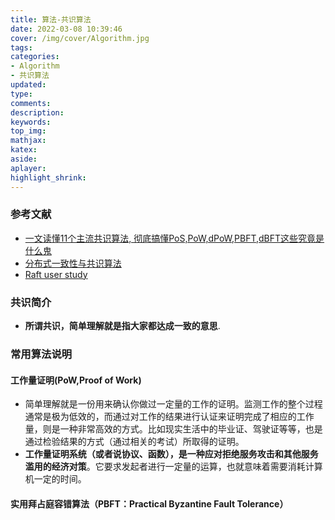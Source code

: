 ```yaml
---
title: 算法-共识算法
date: 2022-03-08 10:39:46
cover: /img/cover/Algorithm.jpg
tags:
categories:
- Algorithm
- 共识算法
updated:
type:
comments:
description:
keywords:
top_img:
mathjax:
katex:
aside:
aplayer:
highlight_shrink:
---
```


### 参考文献

* [一文读懂11个主流共识算法, 彻底搞懂PoS,PoW,dPoW,PBFT,dBFT这些究竟是什么鬼](https://www.tuoniaox.com/news/p-287193.html)
* [分布式一致性与共识算法](https://draveness.me/consensus/)
* [Raft user study](https://ongardie.net/static/raft/userstudy/)

### 共识简介

* **所谓共识，简单理解就是指大家都达成一致的意思**.

### 常用算法说明

#### 工作量证明(PoW,Proof of Work)

* 简单理解就是一份用来确认你做过一定量的工作的证明。监测工作的整个过程通常是极为低效的，而通过对工作的结果进行认证来证明完成了相应的工作量，则是一种非常高效的方式。比如现实生活中的毕业证、驾驶证等等，也是通过检验结果的方式（通过相关的考试）所取得的证明。
* **工作量证明系统（或者说协议、函数），是一种应对拒绝服务攻击和其他服务滥用的经济对策**。它要求发起者进行一定量的运算，也就意味着需要消耗计算机一定的时间。

#### **实用拜占庭容错算法（PBFT：Practical Byzantine Fault Tolerance）**




